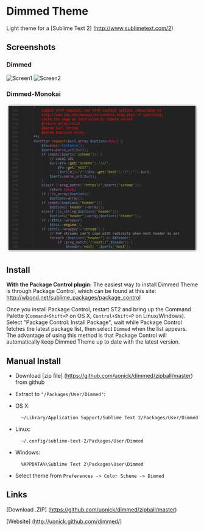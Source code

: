 # Dimmed Theme

Light theme for a [Sublime Text 2] (http://www.sublimetext.com/2)

## Screenshots
### Dimmed

![Screen1](http://cloud.github.com/downloads/uonick/dimmed/dimmed_gh1.png)
![Screen2](http://cloud.github.com/downloads/uonick/dimmed/dimmed_gh2.png)
### Dimmed-Monokai
![Monokai](https://github.com/uonick/dimmed/blob/gh-pages/images/monokai.png?raw=true)

## Install

**With the Package Control plugin:** The easiest way to install Dimmed Theme is through Package Control, which can be found at this site: http://wbond.net/sublime_packages/package_control

Once you install Package Control, restart ST2 and bring up the Command Palette (`Command+Shift+P` on OS X, `Control+Shift+P` on Linux/Windows). Select "Package Control: Install Package", wait while Package Control fetches the latest package list, then select `Dimmed`  when the list appears. The advantage of using this method is that Package Control will automatically keep Dimmed Theme up to date with the latest version.


## Manual Install

* Download  [zip file]  (https://github.com/uonick/dimmed/zipball/master) from github
* Extract to  `"/Packages/User/Dimmed"`: 

* OS X:

        ~/Library/Application Support/Sublime Text 2/Packages/User/Dimmed

* Linux:

        ~/.config/sublime-text-2/Packages/User/Dimmed

* Windows:

        %APPDATA%\Sublime Text 2\Packages\User\Dimmed

* Select theme from `Preferences -> Color Scheme -> Dimmed `

## Links

[Download .ZIP] (https://github.com/uonick/dimmed/zipball/master)

[Website] (http://uonick.github.com/dimmed/)

